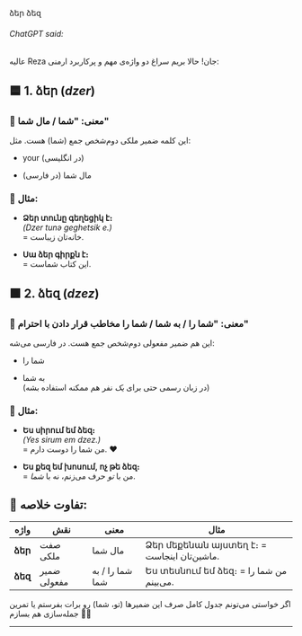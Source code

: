 
ձեր ձեզ

###### ChatGPT said:

عالیه Reza جان! حالا بریم سراغ دو واژه‌ی مهم و پرکاربرد ارمنی:
## 🟦 **1. ձեր** (_dzer_)

### 🔹 معنی: **"شما / مال شما"**

این کلمه ضمیر ملکی دوم‌شخص جمع (شما) هست. مثل:

- your (در انگلیسی)
    
- مال شما (در فارسی)
    

### 🧾 مثال:

- **Ձեր տունը գեղեցիկ է։**  
    _(Dzer tunə geghetsik e.)_  
    = خانه‌تان زیباست.
    
- **Սա ձեր գիրքն է։**  
    = این کتاب شماست.
    


## 🟩 **2. ձեզ** (_dzez_)

### 🔹 معنی: **"شما را / به شما / شما را مخاطب قرار دادن با احترام"**

این هم ضمیر مفعولی دوم‌شخص جمع هست. در فارسی می‌شه:

- شما را
    
- به شما  
    (در زبان رسمی حتی برای _یک_ نفر هم ممکنه استفاده بشه)
    

### 🧾 مثال:

- **Ես սիրում եմ ձեզ։**  
    _(Yes sirum em dzez.)_  
    = من شما را دوست دارم. ❤️
    
- **Ես քեզ եմ խոսում, ոչ թե ձեզ։**  
    = من با _تو_ حرف می‌زنم، نه با _شما_.
    


## 🧠 تفاوت خلاصه:

|واژه|نقش|معنی|مثال|
|---|---|---|---|
|**ձեր**|صفت ملکی|مال شما|Ձեր մեքենան այստեղ է։ = ماشین‌تان اینجاست.|
|**ձեզ**|ضمیر مفعولی|شما را / به شما|Ես տեսնում եմ ձեզ։ = من شما را می‌بینم.|


اگر خواستی می‌تونم جدول کامل صرف این ضمیرها (تو، شما) رو برات بفرستم یا تمرین جمله‌سازی هم بسازم 📘✨




---



